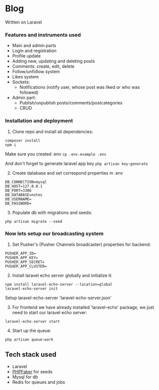 # Blog

Written on Laravel
### Features and instruments used

- Main and admin parts
- Login and registration
- Profile update
- Adding new, updating and deleting posts
- Comments: create, edit, delete
- Follow/unfollow system
- Likes system
- Sockets:
    - Notifications (notify user, whose post was liked or who was followed)
- Admin part:
    - Publish/unpublish posts/comments/postcategories
    - CRUD

### Installation and deployment

1. Clone repo and install all dependencies:

```
composer install
npm i
```
Make sure you created .env `cp .env.example .env`

And don't forget to generate laravel app key `php artisan key:generate`

2. Create database and set correspond properties in .env
```
DB_CONNECTION=mysql
DB_HOST=127.0.0.1
DB_PORT=3306
DB_DATABASE=notes
DB_USERNAME=
DB_PASSWORD=
```
3. Populate db with migrations and seeds:
 ```
php artisan migrate --seed
 ```

### Now lets setup our broadcasting system
1. Set Pusher's (Pusher Channels broadcaster) properties for backend:
```
PUSHER_APP_ID=
PUSHER_APP_KEY=
PUSHER_APP_SECRET=
PUSHER_APP_CLUSTER=
```
2. Install laravel echo server globally and initialize it:
```
npm install laravel-echo-server --location=global
laravel-echo-server init
```
Setup laravel-echo-server 'laravel-echo-server.json'

3. For frontend we have already installed 'laravel-echo' package, we just need to start our laravel echo server:
```
laravel-echo-server start
```
4. Start up the queue:
```
php artisan queue:work
```

## Tech stack used

- Laravel
- [PHPFaker](https://github.com/FakerPHP/Faker) for seeds
- Mysql for db
- Redis for queues and jobs
